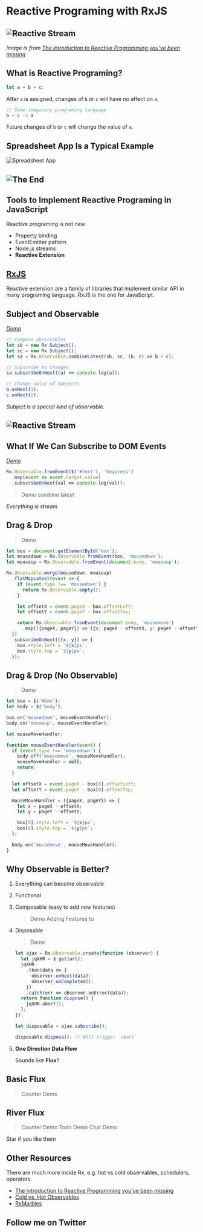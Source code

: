 # Reactive Programing with RxJS

## ![Reactive Stream](/slides/img/reactive-stream.png)

_Image is from [The introduction to Reactive Programming you've been missing](https://gist.github.com/staltz/868e7e9bc2a7b8c1f754)_

## What is Reactive Programing?

```js
let a = b + c;
```

After `a` is assigned, changes of `b` or `c` will have no affect on `a`.

```js
// Some imaginary programing language
b + c -> a
```

Future changes of `b` or `c` will change the value of `a`.

## Spreadsheet App Is a Typical Example

![Spreadsheet App](/slides/img/spreadsheet-app.jpg)

## ![The End](/slides/img/the-end.jpg)

## Tools to Implement Reactive Programing in JavaScript

Reactive programing is not new

- Property binding
- EventEmitter pattern
- Node.js streams
- **Reactive Extension**

## [RxJS](http://reactivex.io/)

Reactive extension are a family of libraries that implement similar API in many programing language. RxJS is the one for JavaScript.

## Subject and Observable

_[Demo]()_

```js
// Compose observables
let sb = new Rx.Subject();
let sc = new Rx.Subject();
let sa = Rx.Observable.combineLatest(sb, sc, (b, c) => b + c);

// Subscribe to changes
sa.subscribeOnNext((a) => console.log(a));

// Change value of Subjects
b.onNext(1);
c.onNext(2);
```

_Subject is a special kind of observable._

## ![Reactive Stream](/slides/img/reactive-stream.png)

## What If We Can Subscribe to DOM Events

_[Demo]()_

```js
Rx.Observable.fromEvent($('#text'), 'keypress')
  .map(event => event.target.value)
  .subscribeOnNext(val => console.log(val));
```

> Demo combine latest

_Everything is stream_

## Drag & Drop

> Demo

```js
let box = document.getElementById('box');
let mousedown = Rx.Observable.fromEvent(box, 'mousedown');
let mouseup = Rx.Observable.fromEvent(document.body, 'mouseup');

Rx.Observable.merge(mousedown, mouseup)
  .flatMapLatest(event => {
    if (event.type !== 'mousedown') {
      return Rx.Observable.empty();
    }

    let offsetX = event.pageX - box.offsetLeft;
    let offsetY = event.pageY - box.offsetTop;

    return Rx.Observable.fromEvent(document.body, 'mousemove')
      .map(({pageX, pageY}) => ({x: pageX - offsetX, y: pageY - offsetY}))
  })
  .subscribeOnNext(({x, y}) => {
    box.style.left = `${x}px`;
    box.style.top = `${y}px`;
  });
```

## Drag & Drop (No Observable)

> Demo

```js
let box = $('#box');
let body = $('body');

box.on('mousedown', mouseEventHandler);
body.on('mouseup', mouseEventHandler);

let mouseMoveHandler;

function mouseEventHandler(event) {
  if (event.type !== 'mousedown') {
    body.off('mousemove', mouseMoveHandler);
    mouseMoveHandler = null;
    return;
  }

  let offsetX = event.pageX - box[0].offsetLeft;
  let offsetY = event.pageY - box[0].offsetTop;

  mouseMoveHandler = ({pageX, pageY}) => {
    let x = pageX - offsetX;
    let y = pageY - offsetY;

    box[0].style.left = `${x}px`;
    box[0].style.top = `${y}px`;
  };

  body.on('mousemove', mouseMoveHandler);
}
```

## Why Observable is Better?

1. Everything can become observable

2. Functional

3. Composable (easy to add new features)

    > Demo Adding Features to

4. Disposable

    > Demo

    ```js
    let ajax = Rx.Observable.create(function (observer) {
      let jqXHR = $.get(url);
      jqXHR
        .then(data => {
          observer.onNext(data);
          observer.onCompleted();
        })
        .catch(err => observer.onError(data));
      return function dispose() {
        jqXHR.abort();
      };
    });

    let disposable = ajax.subscribe();

    disposable.dispose(); // Will trigger `abort`
    ```

5. **One Direction Data Flow**

    Sounds like **Flux**?

## Basic Flux

> Counter Demo

## River Flux

> Counter Demo
> Todo Demo
> Chat Demo

Star if you like them

## Other Resources

There are much more inside Rx, e.g. hot vs cold observables, schedulers, operators.

- [The introduction to Reactive Programming you've been missing](https://gist.github.com/staltz/868e7e9bc2a7b8c1f754)
- [Cold vs. Hot Observables](https://github.com/Reactive-Extensions/RxJS/blob/master/doc/gettingstarted/creating.md#cold-vs-hot-observables)
- [RxMarbles](http://rxmarbles.com/)

## Follow me on Twitter
